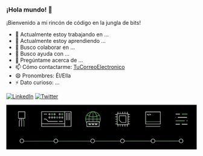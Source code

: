 ### ¡Hola mundo! 👋
¡Bienvenido a mi rincón de código en la jungla de bits!

- 🔭 Actualmente estoy trabajando en ...
- 🌱 Actualmente estoy aprendiendo ...
- 👯 Busco colaborar en ...
- 🤔 Busco ayuda con ...
- 💬 Pregúntame acerca de ...
- 📫 Cómo contactarme: [TuCorreoElectronico](mailto:tuemail@example.com)
- 😄 Pronombres: Él/Ella
- ⚡ Dato curioso: ...

[![LinkedIn](https://img.shields.io/badge/-LinkedIn-blue?style=flat-square&logo=linkedin&logoColor=white)](https://www.linkedin.com/in/tuperfillinkedin/)
[![Twitter](https://img.shields.io/badge/-Twitter-blue?style=flat-square&logo=twitter&logoColor=white)](https://twitter.com/tuperfiltwitter)

![Texto alternativo](https://raw.githubusercontent.com/ivackerdev/ivackerdev/main/evolution-ti.png)
